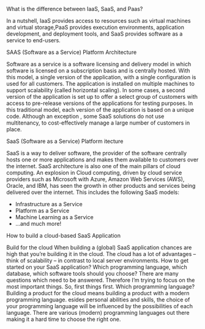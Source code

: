 What is the difference between IaaS, SaaS, and Paas?

In a nutshell, IaaS provides access to resources such as virtual machines and virtual storage,PaaS provides execution environments,
application development, and deployment tools, and SaaS provides software as a service to end-users.

SAAS (Software as a Service) Platform Architecture

Software as a service is a software licensing and delivery model in which software is licensed on a subscription basis and is centrally hosted. 
With this model, a single version of the application, with a single configuration is used for all customers.
The application is installed on multiple machines to support scalability (called horizontal scaling). In some cases,
a second version of the application is set up to offer a select group of customers with access to pre-release versions of the applications for testing purposes.
In this traditional model, each version of the application is based on a unique code. Although an exception , some SaaS solutions do not use multitenancy, 
to cost-effectively manage a large number of customers in place. 

SaaS (Software as a Service) Platform itecture

SaaS is a way to deliver software, the provider of the software centrally hosts one or more applications and makes them available to customers over the internet.
SaaS architecture is also one of the main pillars of cloud computing. 
An explosion in Cloud computing, driven by cloud service providers such as Microsoft with Azure, Amazon Web Services (AWS), Oracle, and IBM,
has seen the growth in other products and services being delivered over the internet. This includes the following SaaS models:
- Infrastructure as a Service
- Platform as a Service
- Machine Learning as a Service
- …and much more!

How to build a cloud-based SaaS Application

Build for the cloud
When building a (global) SaaS application chances are high that you’re building it in the cloud.
The cloud has a lot of advantages – think of scalability – in contrast to local server environments.
How to get started on your SaaS application?
Which programming language, which database, which software tools should you choose? There are many questions which need to be answered.
Therefore I’m trying to focus on the most important things.
So, first things first.
Which programming language?
Building a product for the cloud means building a product with a modern programming language.
esides personal abilities and skills, the choice of your programming language will be influenced by the possibilities of each language.
There are various (modern) programming languages out there making it a hard time to choose the right one.
